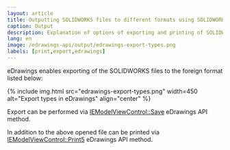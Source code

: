 ```yaml
---
layout: article
title: Outputting SOLIDWORKS files to different formats using SOLIDWORKS eDrawings API
caption: Output
description: Explanation of options of exporting and printing of SOLIDWORKS file via eDrawings API
lang: en
image: /edrawings-api/output/edrawings-export-types.png
labels: [print,export,edrawings]
---
```

eDrawings enables exporting of the SOLIDWORKS files to the foreign format listed below:

{% include img.html src="edrawings-export-types.png" width=450 alt="Export types in eDrawings" align="center" %}

Export can be performed via [IEModelViewControl::Save](https://help.solidworks.com/2016/English/api/emodelapi/eDrawings.Interop.EModelViewControl~eDrawings.Interop.EModelViewControl.IEModelViewControl~Save.html) eDrawings API method.

In addition to the above opened file can be printed via [IEModelViewControl::Print5](https://help.solidworks.com/2016/English/api/emodelapi/eDrawings.Interop.EModelViewControl~eDrawings.Interop.EModelViewControl.IEModelViewControl~Print5.html) eDrawings API method.
